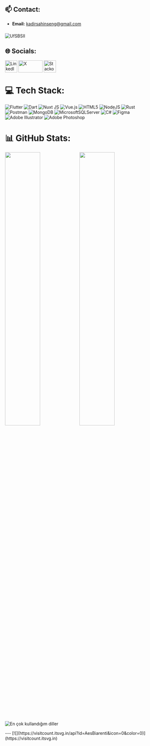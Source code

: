 ## 📫 Contact:
- **Email:** kadirsahinseng@gmail.com
###
![UfSBSII](https://github.com/user-attachments/assets/2653802b-63ff-416f-b24c-3f5650a1c23c)
## 🌐 Socials:
<a href="https://linkedin.com/in/kadir-şahin-519055220" target="blank"><img align="center" src="https://www.vectorlogo.zone/logos/linkedin/linkedin-icon.svg" alt="LinkedIn" height="40" width="40" /></a>
<a href="https://twitter.com/KadirSahin_29" target="blank"><img align="center" src="https://www.vectorlogo.zone/logos/x/x-ar21.svg" alt="X" height="40" width="80" /></a>
<a href="https://stackoverflow.com/users/17343467/aesbarant" target="blank"><img align="center" src="https://www.vectorlogo.zone/logos/stackoverflow/stackoverflow-icon.svg" alt="Stackoverflow" height="40" width="40" /></a>

# 💻 Tech Stack:
![Flutter](https://img.shields.io/badge/Flutter-%2302569B.svg?style=for-the-badge&logo=Flutter&logoColor=white) ![Dart](https://img.shields.io/badge/dart-%230175C2.svg?style=for-the-badge&logo=dart&logoColor=white) ![Nuxt JS](https://img.shields.io/badge/Nuxt-002E3B?style=for-the-badge&logo=nuxt.js&logoColor=#00DC82) ![Vue.js](https://img.shields.io/badge/vue.js-%2335495e.svg?style=for-the-badge&logo=vuedotjs&logoColor=%234FC08D) ![HTML5](https://img.shields.io/badge/html5-%23E34F26.svg?style=for-the-badge&logo=html5&logoColor=white) ![NodeJS](https://img.shields.io/badge/node.js-6DA55F?style=for-the-badge&logo=node.js&logoColor=white) ![Rust](https://img.shields.io/badge/rust-%23000000.svg?style=for-the-badge&logo=rust&logoColor=white) ![Postman](https://img.shields.io/badge/Postman-FF6C37?style=for-the-badge&logo=postman&logoColor=white) ![MongoDB](https://img.shields.io/badge/MongoDB-%234ea94b.svg?style=for-the-badge&logo=mongodb&logoColor=white) ![MicrosoftSQLServer](https://img.shields.io/badge/Microsoft%20SQL%20Server-CC2927?style=for-the-badge&logo=microsoft%20sql%20server&logoColor=white) ![C#](https://img.shields.io/badge/c%23-%23239120.svg?style=for-the-badge&logo=csharp&logoColor=white) ![Figma](https://img.shields.io/badge/figma-%23F24E1E.svg?style=for-the-badge&logo=figma&logoColor=white) ![Adobe Illustrator](https://img.shields.io/badge/adobe%20illustrator-%23FF9A00.svg?style=for-the-badge&logo=adobe%20illustrator&logoColor=white) ![Adobe Photoshop](https://img.shields.io/badge/adobe%20photoshop-%2331A8FF.svg?style=for-the-badge&logo=adobe%20photoshop&logoColor=white)
# 📊 GitHub Stats:
<p align="left">
  <img width="48%" src="https://github-readme-stats.vercel.app/api?username=AesBiarenti&show_icons=true&theme=aura&hide_border=false&" />
  <img width="48%" src="https://github-readme-streak-stats.herokuapp.com/?user=AesBiarenti&theme=aura&hide_border=false&" />
   <img src="https://github-readme-stats.vercel.app/api/top-langs/?username=AesBiarenti&layout=compact&theme=aura&hide_border=false&" alt="En çok kullandığım diller" />
</p>
---
[![](https://visitcount.itsvg.in/api?id=AesBiarenti&icon=0&color=0)](https://visitcount.itsvg.in)

<!-- Proudly created with GPRM ( https://gprm.itsvg.in ) -->

